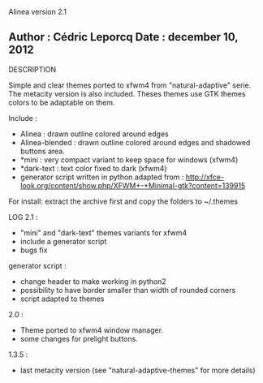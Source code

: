 Alinea version 2.1

Author : Cédric Leporcq
Date : december 10, 2012
------------------------

DESCRIPTION

Simple and clear themes ported to xfwm4 from "natural-adaptive" serie. The metacity version is also included. Theses themes use GTK themes colors to be adaptable on them.

Include :
- Alinea : drawn outline colored around edges
- Alinea-blended : drawn outline colored around edges and shadowed buttons area.
- *mini : very compact variant to keep space for windows (xfwm4)
- *dark-text : text color fixed to dark (xfwm4)
- generator script written in python adapted from :
http://xfce-look.org/content/show.php/XFWM+-+Minimal-gtk?content=139915

For install: extract the archive first and copy the folders to ~/.themes

LOG
2.1 :
- "mini" and "dark-text" themes variants for xfwm4
- include a generator script
- bugs fix

generator script :
- change header to make working in python2
- possibility to have border smaller than width of rounded corners
- script adapted to themes

2.0 :
- Theme ported to xfwm4 window manager.
- some changes for prelight buttons.

1.3.5 :
- last metacity version (see "natural-adaptive-themes" for more details)


